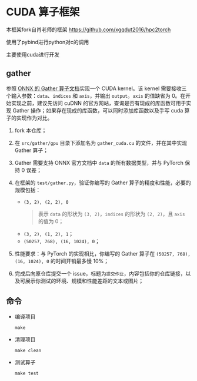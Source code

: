 # CUDA 算子框架
本框架fork自肖老师的框架 https://github.com/xgqdut2016/hpc2torch 

使用了pybind进行python对c的调用

主要使用cuda进行开发

## gather
参照 [ONNX 的 Gather 算子文档](https://github.com/onnx/onnx/blob/main/docs/Operators.md#Gather)实现一个 CUDA kernel。该 kernel 需要接收三个输入参数：`data`、`indices` 和 `axis`，并输出 `output`。`axis` 的值缺省为 0。在开始实现之前，建议先访问 cuDNN 的官方网站，查询是否有现成的库函数可用于实现 Gather 操作；如果存在现成的库函数，可以同时添加库函数以及手写 cuda 算子的实现作为对比。

1. fork 本仓库；
2. 在 `src/gather/gpu` 目录下添加名为 `gather_cuda.cu` 的文件，并在其中实现 Gather 算子；
3. Gather 需要支持 ONNX 官方文档中 `data` 的所有数据类型，并与 PyTorch 保持 0 误差；
4. 在框架的 `test/gather.py`，验证你编写的 Gather 算子的精度和性能，必要的规模包括：

    - `(3, 2), (2, 2), 0`
      > 表示 `data` 的形状为 `(3, 2)`，`indices` 的形状为 `(2, 2)`，且 `axis` 的值为 0；
    - `(3, 2), (1, 2), 1`；
    - `(50257, 768), (16, 1024), 0`；

5. 性能要求：与 PyTorch 的实现相比，你编写的 Gather 算子在 `(50257, 768), (16, 1024), 0` 的时间开销最多慢 10%；
6. 完成后向原仓库提交一个 issue，标题为`提交作业`，内容包括你的仓库链接，以及可展示你测试的环境、规模和性能差距的文本或图片；

## 命令

- 编译项目

  ```shell
  make
  ```

- 清理项目

  ```shell
  make clean
  ```

- 测试算子

  ```shell
  make test
  ```

